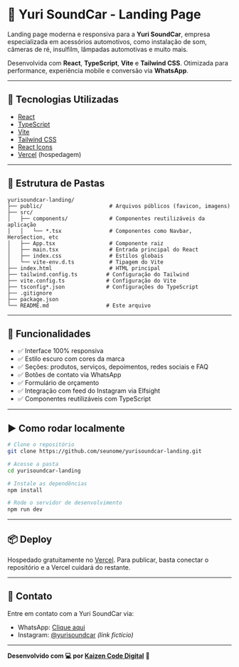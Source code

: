 # 🚗 Yuri SoundCar - Landing Page

Landing page moderna e responsiva para a **Yuri SoundCar**, empresa especializada em acessórios automotivos, como instalação de som, câmeras de ré, insulfilm, lâmpadas automotivas e muito mais.

Desenvolvida com **React**, **TypeScript**, **Vite** e **Tailwind CSS**. Otimizada para performance, experiência mobile e conversão via **WhatsApp**.

---

## 🔧 Tecnologias Utilizadas

- [React](https://reactjs.org/)
- [TypeScript](https://www.typescriptlang.org/)
- [Vite](https://vitejs.dev/)
- [Tailwind CSS](https://tailwindcss.com/)
- [React Icons](https://react-icons.github.io/react-icons/)
- [Vercel](https://vercel.com/) (hospedagem)

---

## 📁 Estrutura de Pastas

```
yurisoundcar-landing/
├── public/                     # Arquivos públicos (favicon, imagens)
├── src/
│   ├── components/             # Componentes reutilizáveis da aplicação
│   │   └── *.tsx               # Componentes como Navbar, HeroSection, etc
│   ├── App.tsx                 # Componente raiz
│   ├── main.tsx                # Entrada principal do React
│   ├── index.css               # Estilos globais
│   └── vite-env.d.ts           # Tipagem do Vite
├── index.html                  # HTML principal
├── tailwind.config.ts         # Configuração do Tailwind
├── vite.config.ts             # Configuração do Vite
├── tsconfig*.json             # Configurações do TypeScript
├── .gitignore
├── package.json
└── README.md                  # Este arquivo
```

---

## 📱 Funcionalidades

- ✅ Interface 100% responsiva
- ✅ Estilo escuro com cores da marca
- ✅ Seções: produtos, serviços, depoimentos, redes sociais e FAQ
- ✅ Botões de contato via WhatsApp
- ✅ Formulário de orçamento
- ✅ Integração com feed do Instagram via Elfsight
- ✅ Componentes reutilizáveis com TypeScript

---

## ▶️ Como rodar localmente

```bash
# Clone o repositório
git clone https://github.com/seunome/yurisoundcar-landing.git

# Acesse a pasta
cd yurisoundcar-landing

# Instale as dependências
npm install

# Rode o servidor de desenvolvimento
npm run dev
```

---

## 📦 Deploy

Hospedado gratuitamente no [Vercel](https://vercel.com/). Para publicar, basta conectar o repositório e a Vercel cuidará do restante.

---

## 🤝 Contato

Entre em contato com a Yuri SoundCar via:

- WhatsApp: [Clique aqui](https://wa.me/5548999990000)
- Instagram: [@yurisoundcar](https://instagram.com/yurisoundcar) *(link fictício)*

---

**Desenvolvido com 💻 por [Kaizen Code Digital](https://kaizencodedigital.com.br)** 🚀